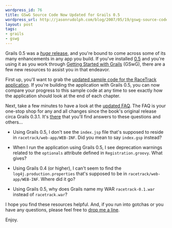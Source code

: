 ```yaml
---
wordpress_id: 76
title: GSwG Source Code Now Updated for Grails 0.5
wordpress_url: http://jasonrudolph.com/blog/2007/05/19/gswg-source-code-now-updated-for-grails-05/
layout: post
tags:
- grails
- gswg
---
```

Grails 0.5 was a [*huge* release](http://jasonrudolph.com/blog/2007/05/01/grails-05-shipped-the-cup-overfloweth/), and you're bound to come across some of its many enhancements in any app you build.  If you've installed [0.5](http://dist.codehaus.org/grails/grails-bin-0.5.tar.gz) and you're using it as you work through [Getting Started with Grails](http://infoq.com/minibooks/grails) (GSwG), there are a few new resources to assist you in that endeavor.  

First up, you'll want to grab the [updated sample code for the RaceTrack application](http://jasonrudolph.com/downloads/gswg/gswg_source_0_5.zip).  If you're building the application with Grails 0.5, you can now compare your progress to this sample code at any time to see exactly how the application should look at the end of each chapter.  

Next, take a few minutes to have a look at the [updated FAQ](http://jasonrudolph.com/gswg_faq.html).  The FAQ is your one-stop shop for any and all changes since the book's original release circa Grails 0.3.1.  It's [there](http://jasonrudolph.com/gswg_faq.html) that you'll find answers to these questions and others...

*   Using Grails 0.5, I don't see the `index.jsp` file that's supposed to reside in `racetrack/web-app/WEB-INF`. Did you mean to say `index.gsp` instead?

*   When I run the application using Grails 0.5, I see deprecation warnings related to the `optionals` attribute defined in `Registration.groovy`. What gives?

*   Using Grails 0.4 (or higher), I can't seem to find the `log4j.production.properties` that's supposed to be in `racetrack/web-app/WEB-INF`. Where did it go?

*   Using Grails 0.5, why does Grails name my WAR `racetrack-0.1.war` instead of `racetrack.war`?

I hope you find these resources helpful.  And, if you run into gotchas or you have any questions, please feel free to [drop me a line](mailto:contact@jasonrudolph.com).

Enjoy.
